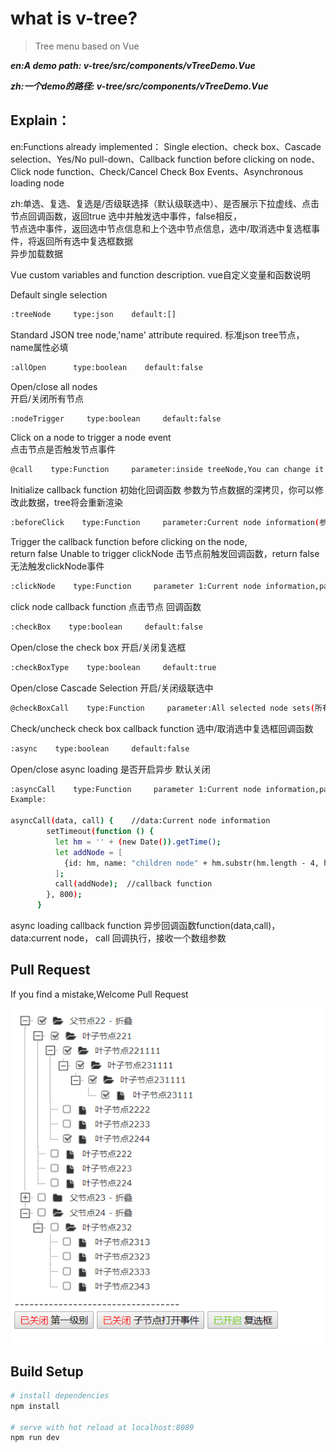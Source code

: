 # what is v-tree?

> Tree menu based on Vue

***en:A demo path: v-tree/src/components/vTreeDemo.Vue***

***zh:一个demo的路径: v-tree/src/components/vTreeDemo.Vue***

## Explain：
en:Functions already implemented：
Single election、check box、Cascade selection、Yes/No pull-down、Callback function before clicking on node、  
Click node function、Check/Cancel Check Box Events、Asynchronous loading node  

zh:单选、复选、复选是/否级联选择（默认级联选中）、是否展示下拉虚线、点击节点回调函数，返回true 选中并触发选中事件，false相反，  
节点选中事件，返回选中节点信息和上个选中节点信息，选中/取消选中复选框事件，将返回所有选中复选框数据  
异步加载数据

Vue custom variables and function description. vue自定义变量和函数说明

Default single selection
``` bash
:treeNode     type:json    default:[]
```
Standard JSON tree node,'name' attribute required.
标准json tree节点，name属性必填
``` bash
:allOpen      type:boolean    default:false
```
Open/close all nodes  
开启/关闭所有节点
``` bash
:nodeTrigger     type:boolean     default:false
```
Click on a node to trigger a node event  
点击节点是否触发节点事件
``` bash
@call    type:Function     parameter:inside treeNode,You can change it and the page will be re-rendered.
```
Initialize callback function
初始化回调函数 参数为节点数据的深拷贝，你可以修改此数据，tree将会重新渲染
``` bash
:beforeClick    type:Function     parameter:Current node information(参数：当前节点信息)
```
Trigger the callback function before clicking on the node,  
return false Unable to trigger clickNode
击节点前触发回调函数，return false 无法触发clickNode事件
``` bash
:clickNode    type:Function     parameter 1:Current node information,parameter 2:Last selected node information(上一个选中的节点信息)
```
click node callback function
点击节点 回调函数
``` bash
:checkBox    type:boolean     default:false
```
Open/close the check box 
开启/关闭复选框
``` bash
:checkBoxType    type:boolean     default:true
```
Open/close Cascade Selection 
开启/关闭级联选中  
``` bash
@checkBoxCall    type:Function     parameter:All selected node sets(所有选中的节点集合)
```
Check/uncheck check box callback function
选中/取消选中复选框回调函数
``` bash
:async    type:boolean     default:false
```
Open/close async loading
是否开启异步 默认关闭
``` bash
:asyncCall    type:Function     parameter 1:Current node information,parameter 2:callback function,Receive an array parameter  
Example:

asyncCall(data, call) {    //data:Current node information
        setTimeout(function () {
          let hm = '' + (new Date()).getTime();
          let addNode = [
            {id: hm, name: "children node" + hm.substr(hm.length - 4, hm.length)},
          ];
          call(addNode);  //callback function
        }, 800);
      }
```
async loading callback function
异步回调函数function(data,call)，data:current node， call 回调执行，接收一个数组参数


## Pull Request
If you find a mistake,Welcome Pull Request

![image](https://github.com/lenosp/v-tree/blob/master/TIM%E6%88%AA%E5%9B%BE20181202211248.png)

## Build Setup
``` bash
# install dependencies
npm install

# serve with hot reload at localhost:8089
npm run dev
```
